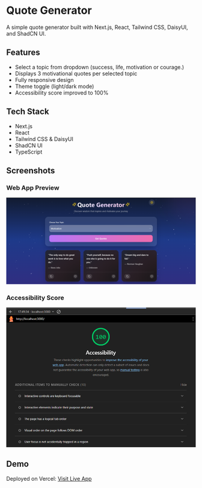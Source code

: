 # Quote Generator

A simple quote generator built with Next.js, React, Tailwind CSS, DaisyUI, and ShadCN UI.

## Features
- Select a topic from dropdown (success, life, motivation or courage.)
- Displays 3 motivational quotes per selected topic
- Fully responsive design
- Theme toggle (light/dark mode)
- Accessibility score improved to 100%

## Tech Stack
- Next.js
- React
- Tailwind CSS & DaisyUI
- ShadCN UI
- TypeScript

## Screenshots

### Web App Preview
![Quote Generator Screenshot](./public/website.PNG)

### Accessibility Score
![Accessibility Score](./public/accessibility.PNG)

## Demo
Deployed on Vercel: [Visit Live App](https://nexium-ansh-assign1.vercel.app/)